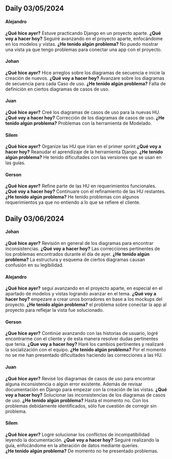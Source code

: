 ## Daily 03/05/2024

#### Alejandro
**¿Qué hice ayer?** Estuve practicando Django en un proyecto aparte.
**¿Qué voy a hacer hoy?** Seguiré avanzando en el proyecto aparte, enfocándome en los modelos y vistas.
**¿He tenido algún problema?** No puedo mostrar una vista ya que tengo problemas para conectar una app con el proyecto.

#### Johan
**¿Qué hice ayer?** Hice arreglos sobre los diagramas de secuencia e inicie la creación de nuevos.
**¿Qué voy a hacer hoy?** Avanzare sobre los diagramas de secuencia para cada Caso de uso.
**¿He tenido algún problema?** Falta de definición en ciertos diagramas de casos de uso.

#### Juan
**¿Qué hice ayer?** Creé los diagramas de casos de uso para la nuevas HU.
**¿Qué voy a hacer hoy?** Corrección de los diagramas de casos de uso.
**¿He tenido algún problema?** Problemas con la herramienta de Modelado.

#### Silem
**¿Qué hice ayer?** Organize las HU que irían en el primer sprint
**¿Qué voy a hacer hoy?** Reanudar el aprendizaje de la herramienta Django. 
**¿He tenido algún problema?** He tenido dificultades con las versiones que se usan en las guías.

#### Gerson
**¿Qué hice ayer?** Refine parte de las HU en requerimientos funcionales.
**¿Qué voy a hacer hoy?** Continuare con el refinamiento de las HU restantes.
**¿He tenido algún problema?** He tenido problemas con algunos requerimientos ya que no entiendo a lo que se refiere el cliente.

## Daily 03/06/2024

#### Johan
**¿Qué hice ayer?** Revisión en general de los diagramas para encontrar inconsistencias.
**¿Qué voy a hacer hoy?** Las correcciones pertinentes de los problemas encontrados durante el día de ayer.
**¿He tenido algún problema?** La estructura y esquema de ciertos diagramas causan confusión en su legibilidad.

#### Alejandro
**¿Qué hice ayer?** seguí avanzando en el proyecto aparte, en especial en el apartado de modelos y vistas logrando avanzar en el tema.
**¿Qué voy a hacer hoy?** empezare a crear unos borradores en base a los mockups del proyecto.
**¿He tenido algún problema?** el problema  sobre  conectar la app al proyecto para reflejar la vista fue solucionado.

#### Gerson
**¿Que hice ayer?** Continúe avanzando con las historias de usuario, logré encontrarme con el cliente y de esta manera resolver dudas pertinentes que tenía.
**¿Que voy a hacer hoy?** Haré los cambios pertinentes y realizaré la socialización con el equipo.
**¿He tenido algún problema?** Por el momento no se me han presentado dificultades haciendo las correcciones a las HU.

#### Juan
**¿Qué hice ayer?** Revisé los diagramas de casos de uso para encontrar alguna inconsistencia o algún error existente. Además de revisar documentación en Django para empezar con la creación de las vistas.
**¿Qué voy a hacer hoy?** Solucionar las inconsistencias de los diagramas de casos de uso.
**¿He tenido algún problema?** Hasta el momento no. Con los problemas debidamente identificados, sólo fue cuestión de corregir sin problema.

#### Silem
**¿Qué hice ayer?** Logre solucionar los conflictos de incompatibilidad leyendo la documentación. 
**¿Qué voy a hacer hoy?**  Seguiré realizando la guía, enfocándome en la alteración de datos mediante queries.  
**¿He tenido algún problema?**  De momento no he presentado problemas.
